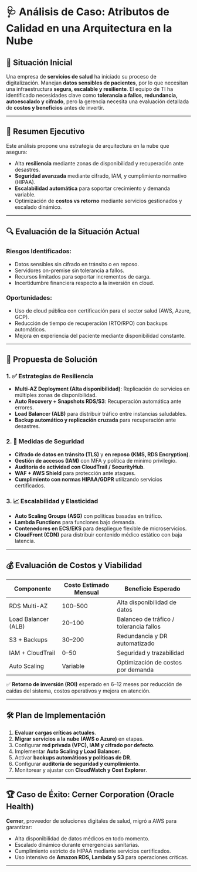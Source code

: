 # 🩺 Análisis de Caso: Atributos de Calidad en una Arquitectura en la Nube

## 📍 Situación Inicial

Una empresa de **servicios de salud** ha iniciado su proceso de digitalización. Manejan **datos sensibles de pacientes**, por lo que necesitan una infraestructura **segura, escalable y resiliente**. El equipo de TI ha identificado necesidades clave como **tolerancia a fallos, redundancia, autoescalado y cifrado**, pero la gerencia necesita una evaluación detallada de **costos y beneficios** antes de invertir.

---

## 📄 Resumen Ejecutivo

Este análisis propone una estrategia de arquitectura en la nube que asegura:
- Alta **resiliencia** mediante zonas de disponibilidad y recuperación ante desastres.
- **Seguridad avanzada** mediante cifrado, IAM, y cumplimiento normativo (HIPAA).
- **Escalabilidad automática** para soportar crecimiento y demanda variable.
- Optimización de **costos vs retorno** mediante servicios gestionados y escalado dinámico.

---

## 🔍 Evaluación de la Situación Actual

### Riesgos Identificados:
- Datos sensibles sin cifrado en tránsito o en reposo.
- Servidores on-premise sin tolerancia a fallos.
- Recursos limitados para soportar incrementos de carga.
- Incertidumbre financiera respecto a la inversión en cloud.

### Oportunidades:
- Uso de cloud pública con certificación para el sector salud (AWS, Azure, GCP).
- Reducción de tiempo de recuperación (RTO/RPO) con backups automáticos.
- Mejora en experiencia del paciente mediante disponibilidad constante.

---

## 🔄 Propuesta de Solución

### 1. ✅ Estrategias de Resiliencia

- **Multi-AZ Deployment (Alta disponibilidad)**: Replicación de servicios en múltiples zonas de disponibilidad.
- **Auto Recovery + Snapshots RDS/S3**: Recuperación automática ante errores.
- **Load Balancer (ALB)** para distribuir tráfico entre instancias saludables.
- **Backup automático y replicación cruzada** para recuperación ante desastres.

### 2. 🔐 Medidas de Seguridad

- **Cifrado de datos en tránsito (TLS)** y **en reposo (KMS, RDS Encryption)**.
- **Gestión de accesos (IAM)** con MFA y política de mínimo privilegio.
- **Auditoría de actividad con CloudTrail / SecurityHub**.
- **WAF + AWS Shield** para protección ante ataques.
- **Cumplimiento con normas HIPAA/GDPR** utilizando servicios certificados.

### 3. 📈 Escalabilidad y Elasticidad

- **Auto Scaling Groups (ASG)** con políticas basadas en tráfico.
- **Lambda Functions** para funciones bajo demanda.
- **Contenedores en ECS/EKS** para despliegue flexible de microservicios.
- **CloudFront (CDN)** para distribuir contenido médico estático con baja latencia.

---

## 💰 Evaluación de Costos y Viabilidad

| Componente           | Costo Estimado Mensual | Beneficio Esperado                    |
|----------------------|------------------------|----------------------------------------|
| RDS Multi-AZ         | $100–$500              | Alta disponibilidad de datos           |
| Load Balancer (ALB)  | $20–$100               | Balanceo de tráfico / tolerancia fallos|
| S3 + Backups         | $30–$200               | Redundancia y DR automatizado          |
| IAM + CloudTrail     | $0–$50                 | Seguridad y trazabilidad               |
| Auto Scaling         | Variable               | Optimización de costos por demanda     |

✅ **Retorno de inversión (ROI)** esperado en 6–12 meses por reducción de caídas del sistema, costos operativos y mejora en atención.

---

## 🛠️ Plan de Implementación

1. **Evaluar cargas críticas actuales**.
2. **Migrar servicios a la nube (AWS o Azure)** en etapas.
3. Configurar **red privada (VPC), IAM y cifrado por defecto**.
4. Implementar **Auto Scaling y Load Balancer**.
5. Activar **backups automáticos y políticas de DR**.
6. Configurar **auditoría de seguridad y cumplimiento**.
7. Monitorear y ajustar con **CloudWatch y Cost Explorer**.

---

## 🏆 Caso de Éxito: Cerner Corporation (Oracle Health)

**Cerner**, proveedor de soluciones digitales de salud, migró a AWS para garantizar:
- Alta disponibilidad de datos médicos en todo momento.
- Escalado dinámico durante emergencias sanitarias.
- Cumplimiento estricto de HIPAA mediante servicios certificados.
- Uso intensivo de **Amazon RDS, Lambda y S3** para operaciones críticas.

---

